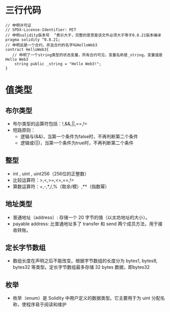 
# 三行代码
```
// 申明许可证
// SPDX-License-Identifier: MIT  
// 申明solidity版本号  ^表示大于，完整的意思是该文件必须大于等于0.8.21版本编译
pragma solidity ^0.8.21;
// 申明这是一个合约，并且合约的名字叫HelloWeb3
contract HelloWeb3{
   // 申明了一个string类型的状态变量，所有合约可见，变量名称是_string，变量值是Hello Web3
    string public _string = "Hello Web3!";
}
```
# 值类型
## 布尔类型
* 布尔类型的运算符包括：!,&&,||,==,!=
* 短路原则：
  * 逻辑与(&&)，当第一个条件为false时，不再判断第二个条件
  * 逻辑或(||)，当第一个条件为true时，不再判断第二个条件

## 整型
* int , uint , uint256（256位的正整数）
* 比较运算符：>,<,>=,<=,==,!=
* 算数运算符：+,-,*,/,%（取余/模）,**（指数幂）

## 地址类型
* 普通地址（address）: 存储一个 20 字节的值（以太坊地址的大小）。
* payable address: 比普通地址多了 transfer 和 send 两个成员方法，用于接收转账。

## 定长字节数组
* 数组长度在声明之后不能改变。根据字节数组的长度分为 bytes1, bytes8, bytes32 等类型。定长字节数组最多存储 32 bytes 数据，即bytes32


## 枚举
* 枚举（enum）是 Solidity 中用户定义的数据类型。它主要用于为 uint 分配名称，使程序易于阅读和维护
